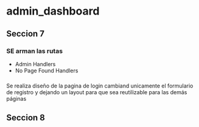 # admin_dashboard


## Seccion 7
### SE arman las rutas 
* Admin Handlers
* No Page Found Handlers

### 
Se realiza diseño de la pagina de login cambiand unicamente el formulario de registro y dejando un layout para que sea reutilizable para las demás páginas


 

 ## Seccion 8
 